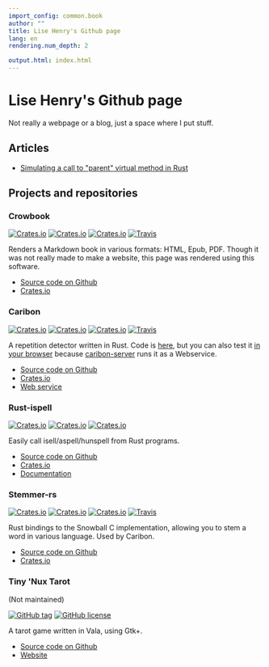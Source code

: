 ```yaml
---
import_config: common.book
author: ""
title: Lise Henry's Github page
lang: en
rendering.num_depth: 2

output.html: index.html
---
```


Lise Henry's Github page
=============================

Not really a webpage or a blog, just a space where I put stuff.

Articles
--------
* [Simulating a call to "parent" virtual method in Rust](http://lise-henry.github.io/articles/rust_inheritance.html)

Projects and repositories
-------------------------

### Crowbook ###

[![Crates.io](https://img.shields.io/crates/v/crowbook.svg)]()
[![Crates.io](https://img.shields.io/crates/d/crowbook.svg)]()
[![Crates.io](https://img.shields.io/crates/l/crowbook.svg)]()
[![Travis](https://img.shields.io/travis/lise-henry/crowbook.svg)]() 

Renders a Markdown book in various formats: HTML, Epub, PDF. Though
it was not really made to make a website, this page was rendered using
this software.

* [Source code on Github](https://github.com/lise-henry/crowbook)
* [Crates.io](https://crates.io/crates/crowbook)

### Caribon ###

[![Crates.io](https://img.shields.io/crates/v/caribon.svg)]()
[![Crates.io](https://img.shields.io/crates/d/caribon.svg)]()
[![Crates.io](https://img.shields.io/crates/l/caribon.svg)]()
[![Travis](https://img.shields.io/travis/lise-henry/caribon.svg)]()

A repetition detector written in Rust. Code is
[here](https://github.com/lise-henry/caribon), but you can also test
it [in your browser](http://vps184889.ovh.net/caribon/) because [caribon-server](https://github.com/lise-henry/caribon-server) runs it 
as a Webservice.

* [Source code on Github](https://github.com/lise-henry/caribon)
* [Crates.io](https://crates.io/crates/caribon)
* [Web service](http://vps184889.ovh.net/caribon/)

### Rust-ispell ###

[![Crates.io](https://img.shields.io/crates/v/ispell.svg)]()
[![Crates.io](https://img.shields.io/crates/d/ispell.svg)]()
[![Crates.io](https://img.shields.io/crates/l/ispell.svg)]()

Easily call isell/aspell/hunspell from Rust programs.

* [Source code on Github](https://github.com/lise-henry/rust-ispell)
* [Crates.io](https://crates.io/crates/ispell)
* [Documentation](https://lise-henry.github.io/rust-ispell/ispell/)


### Stemmer-rs ###

[![Crates.io](https://img.shields.io/crates/v/stemmer.svg)]()
[![Crates.io](https://img.shields.io/crates/d/stemmer.svg)]()
[![Crates.io](https://img.shields.io/crates/l/stemmer.svg)]()
[![Travis](https://img.shields.io/travis/lise-henry/stemmer-rs.svg)]()

Rust bindings to the Snowball C implementation, allowing you to stem a
word in various language. Used by Caribon.

* [Source code on Github](https://github.com/lise-henry/stemmer-rs)
* [Crates.io](https://crates.io/crates/stemmer)

### Tiny 'Nux Tarot ###

(Not maintained)

[![GitHub tag](https://img.shields.io/github/tag/lise-henry/tnt.svg)]()
[![GitHub license](https://img.shields.io/github/license/lise-henry/tnt.svg)]()


A tarot game written in Vala, using Gtk+.

* [Source code on Github](https://github.com/lise-henry/tnt)
* [Website](http://tnt.ouvaton.org/)
